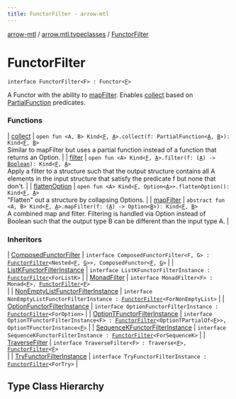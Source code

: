 ```yaml
---
title: FunctorFilter - arrow-mtl
---
```


[arrow-mtl](../../index.html) / [arrow.mtl.typeclasses](../index.html) / [FunctorFilter](./index.html)

# FunctorFilter

`interface FunctorFilter<F> : Functor<`[`F`](index.html#F)`>`



A Functor with the ability to [mapFilter](map-filter.html).
Enables [collect](collect.html) based on [PartialFunction](#) predicates.

### Functions

| [collect](collect.html) | `open fun <A, B> Kind<`[`F`](index.html#F)`, `[`A`](collect.html#A)`>.collect(f: PartialFunction<`[`A`](collect.html#A)`, `[`B`](collect.html#B)`>): Kind<`[`F`](index.html#F)`, `[`B`](collect.html#B)`>`<br>Similar to mapFilter but uses a partial function instead of a function that returns an Option. |
| [filter](filter.html) | `open fun <A> Kind<`[`F`](index.html#F)`, `[`A`](filter.html#A)`>.filter(f: (`[`A`](filter.html#A)`) -> `[`Boolean`](https://kotlinlang.org/api/latest/jvm/stdlib/kotlin/-boolean/index.html)`): Kind<`[`F`](index.html#F)`, `[`A`](filter.html#A)`>`<br>Apply a filter to a structure such that the output structure contains all A elements in the input structure that satisfy the predicate f but none that don't. |
| [flattenOption](flatten-option.html) | `open fun <A> Kind<`[`F`](index.html#F)`, Option<`[`A`](flatten-option.html#A)`>>.flattenOption(): Kind<`[`F`](index.html#F)`, `[`A`](flatten-option.html#A)`>`<br>"Flatten" out a structure by collapsing Options. |
| [mapFilter](map-filter.html) | `abstract fun <A, B> Kind<`[`F`](index.html#F)`, `[`A`](map-filter.html#A)`>.mapFilter(f: (`[`A`](map-filter.html#A)`) -> Option<`[`B`](map-filter.html#B)`>): Kind<`[`F`](index.html#F)`, `[`B`](map-filter.html#B)`>`<br>A combined map and filter. Filtering is handled via Option instead of Boolean such that the output type B can be different than the input type A. |

### Inheritors

| [ComposedFunctorFilter](../../arrow.mtl.instances/-composed-functor-filter/index.html) | `interface ComposedFunctorFilter<F, G> : `[`FunctorFilter`](./index.html)`<Nested<`[`F`](../../arrow.mtl.instances/-composed-functor-filter/index.html#F)`, `[`G`](../../arrow.mtl.instances/-composed-functor-filter/index.html#G)`>>, ComposedFunctor<`[`F`](../../arrow.mtl.instances/-composed-functor-filter/index.html#F)`, `[`G`](../../arrow.mtl.instances/-composed-functor-filter/index.html#G)`>` |
| [ListKFunctorFilterInstance](../../arrow.mtl.instances/-list-k-functor-filter-instance/index.html) | `interface ListKFunctorFilterInstance : `[`FunctorFilter`](./index.html)`<ForListK>` |
| [MonadFilter](../-monad-filter/index.html) | `interface MonadFilter<F> : Monad<`[`F`](../-monad-filter/index.html#F)`>, `[`FunctorFilter`](./index.html)`<`[`F`](../-monad-filter/index.html#F)`>`<br> |
| [NonEmptyListFunctorFilterInstance](../../arrow.mtl.instances/-non-empty-list-functor-filter-instance/index.html) | `interface NonEmptyListFunctorFilterInstance : `[`FunctorFilter`](./index.html)`<ForNonEmptyList>` |
| [OptionFunctorFilterInstance](../../arrow.mtl.instances/-option-functor-filter-instance/index.html) | `interface OptionFunctorFilterInstance : `[`FunctorFilter`](./index.html)`<ForOption>` |
| [OptionTFunctorFilterInstance](../../arrow.mtl.instances/-option-t-functor-filter-instance/index.html) | `interface OptionTFunctorFilterInstance<F> : `[`FunctorFilter`](./index.html)`<OptionTPartialOf<`[`F`](../../arrow.mtl.instances/-option-t-functor-filter-instance/index.html#F)`>>, OptionTFunctorInstance<`[`F`](../../arrow.mtl.instances/-option-t-functor-filter-instance/index.html#F)`>` |
| [SequenceKFunctorFilterInstance](../../arrow.mtl.instances/-sequence-k-functor-filter-instance/index.html) | `interface SequenceKFunctorFilterInstance : `[`FunctorFilter`](./index.html)`<ForSequenceK>` |
| [TraverseFilter](../-traverse-filter/index.html) | `interface TraverseFilter<F> : Traverse<`[`F`](../-traverse-filter/index.html#F)`>, `[`FunctorFilter`](./index.html)`<`[`F`](../-traverse-filter/index.html#F)`>`<br> |
| [TryFunctorFilterInstance](../../arrow.mtl.instances/-try-functor-filter-instance/index.html) | `interface TryFunctorFilterInstance : `[`FunctorFilter`](./index.html)`<ForTry>` |




## Type Class Hierarchy

<canvas id="arrow.mtl.typeclasses-hierarchy-diagram"></canvas>
<script>
  drawNomNomlDiagram('arrow.mtl.typeclasses-hierarchy-diagram', 'arrow.mtl.typeclasses-diagram.nomnol')
</script>

